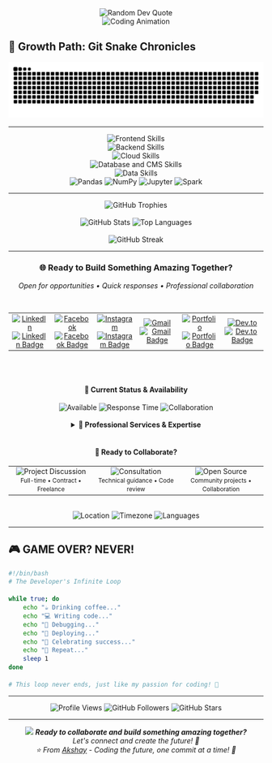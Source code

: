 <div align="center">
  <img src="https://quotes-github-readme.vercel.app/api?type=horizontal&theme=dark" alt="Random Dev Quote" />
</div>

<div align="center">
  <img src="https://user-images.githubusercontent.com/74038190/213910845-af37a709-8995-40d6-be59-724526e3c3d7.gif" width="1000" alt="Coding Animation"/>
</div>



## 🌱 **Growth Path: Git Snake Chronicles**<div align="center">
  <picture>
    <source media="(prefers-color-scheme: dark)" srcset="https://raw.githubusercontent.com/platane/platane/output/github-contribution-grid-snake-dark.svg">
    <source media="(prefers-color-scheme: light)" srcset="https://raw.githubusercontent.com/platane/platane/output/github-contribution-grid-snake.svg">
    <img alt="github contribution grid snake animation" src="https://raw.githubusercontent.com/platane/platane/output/github-contribution-grid-snake.svg">
  </picture>
</div>

---

<div align="center">
  <img src="https://skillicons.dev/icons?i=react,nextjs,typescript,javascript,html,css,sass,tailwind,bootstrap,figma&theme=dark" alt="Frontend Skills" />
</div>

<div align="center">
  <img src="https://skillicons.dev/icons?i=nodejs,python,java,rust,express,django,flask,fastapi,graphql,socketio&theme=dark" alt="Backend Skills" />
</div>

<div align="center">
  <img src="https://skillicons.dev/icons?i=aws,azure,gcp,docker,kubernetes,terraform,jenkins,github,gitlab,linux,nginx,prometheus&theme=dark" alt="Cloud Skills" />
</div>

<div align="center">
  <img src="https://skillicons.dev/icons?i=mysql,postgres,mongodb,wordpress&theme=dark" alt="Database and CMS Skills" />
</div>


<div align="center">
  <img src="https://skillicons.dev/icons?i=python,r,tensorflow,pytorch,elasticsearch,mongodb,mysql,postgresql,redis,kafka&theme=dark" alt="Data Skills" />
  <br/>
  <img src="https://img.shields.io/badge/Pandas-150458?style=for-the-badge&logo=pandas&logoColor=white" alt="Pandas" />
  <img src="https://img.shields.io/badge/NumPy-013243?style=for-the-badge&logo=numpy&logoColor=white" alt="NumPy" />
  <img src="https://img.shields.io/badge/Jupyter-F37626?style=for-the-badge&logo=jupyter&logoColor=white" alt="Jupyter" />
  <img src="https://img.shields.io/badge/Apache%20Spark-E25A1C?style=for-the-badge&logo=apachespark&logoColor=white" alt="Spark" />
</div>

---

<div align="center">
  <img src="https://github-profile-trophy.vercel.app/?username=akshayp7&theme=darkhub&no-frame=true&no-bg=false&margin-w=10&row=2&column=4" alt="GitHub Trophies" />
</div>

<br/>

<div align="center">
  <img height="200em" src="https://github-readme-stats.vercel.app/api?username=akshayp7&show_icons=true&theme=react&include_all_commits=true&count_private=true&hide_border=true&bg_color=0D1117&title_color=58A6FF&icon_color=58A6FF&text_color=C9D1D9" alt="GitHub Stats" />
  <img height="200em" src="https://github-readme-stats.vercel.app/api/top-langs/?username=akshayp7&layout=compact&langs_count=10&theme=react&hide_border=true&bg_color=0D1117&title_color=58A6FF&text_color=C9D1D9" alt="Top Languages" />
</div>

<br/>

<div align="center">
  <img src="https://github-readme-streak-stats.herokuapp.com/?user=akshayp7&theme=react&hide_border=true&background=0D1117&stroke=58A6FF&ring=58A6FF&fire=FF6B6B&currStreakLabel=58A6FF" alt="GitHub Streak" />
</div>


---

<div align="center">
  <!-- Professional Header -->
  <h3>🌐 Ready to Build Something Amazing Together?</h3>
  <p><em>Open for opportunities • Quick responses • Professional collaboration</em></p>
  <br/>
  <!-- Enhanced Social Links with Professional Styling -->
  <table>
    <tr>
      <td align="center" width="16.66%">
        <a href="https://linkedin.com/in/yourprofile" target="_blank">
          <img src="https://skillicons.dev/icons?i=linkedin&theme=dark" width="65" alt="LinkedIn"/>
          <br/>
          <img src="https://img.shields.io/badge/LinkedIn-0077B5?style=for-the-badge&logo=linkedin&logoColor=white" alt="LinkedIn Badge"/>
        </a>
      </td>
      <td align="center" width="16.66%">
        <a href="https://facebook.com/yourprofile" target="_blank">
          <img src="https://img.icons8.com/fluency/65/facebook-new.png" width="65" alt="Facebook"/>
          <br/>
          <img src="https://img.shields.io/badge/Facebook-1877F2?style=for-the-badge&logo=facebook&logoColor=white" alt="Facebook Badge"/>
        </a>
      </td>
      <td align="center" width="16.66%">
        <a href="https://instagram.com/yourusername" target="_blank">
          <img src="https://img.icons8.com/fluency/65/instagram-new.png" width="65" alt="Instagram"/>
          <br/>
          <img src="https://img.shields.io/badge/Instagram-E4405F?style=for-the-badge&logo=instagram&logoColor=white" alt="Instagram Badge"/>
        </a>
      </td>
      <td align="center" width="16.66%">
        <a href="mailto:your.email@example.com" target="_blank">
          <img src="https://img.icons8.com/fluency/65/gmail-new.png" width="65" alt="Gmail"/>
          <br/>
          <img src="https://img.shields.io/badge/Gmail-D14836?style=for-the-badge&logo=gmail&logoColor=white" alt="Gmail Badge"/>
        </a>
      </td>
      <td align="center" width="16.66%">
        <a href="https://yourportfolio.com" target="_blank">
          <img src="https://img.icons8.com/fluency/65/domain.png" width="65" alt="Portfolio"/>
          <br/>
          <img src="https://img.shields.io/badge/Portfolio-FF5722?style=for-the-badge&logo=About.me&logoColor=white" alt="Portfolio Badge"/>
        </a>
      </td>
      <td align="center" width="16.66%">
        <a href="https://dev.to/yourusername" target="_blank">
          <img src="https://skillicons.dev/icons?i=devto&theme=dark" width="65" alt="Dev.to"/>
          <br/>
          <img src="https://img.shields.io/badge/Dev.to-0A0A0A?style=for-the-badge&logo=dev.to&logoColor=white" alt="Dev.to Badge"/>
        </a>
      </td>
    </tr>
  </table>
<br/><br/>
  <!-- Professional Status Section -->
  <div>
    <h4>🎯 Current Status & Availability</h4>
    <img src="https://img.shields.io/badge/🟢%20Available-For%20New%20Opportunities-brightgreen?style=for-the-badge&labelColor=2ea043" alt="Available"/>
    <img src="https://img.shields.io/badge/⏱️%20Response%20Time-Within%2024%20Hours-blue?style=for-the-badge&labelColor=0969da" alt="Response Time"/>
    <img src="https://img.shields.io/badge/🤝%20Collaboration-Open%20to%20Projects-purple?style=for-the-badge&labelColor=8957e5" alt="Collaboration"/>
  </div>
  <br/>
  <!-- Professional Services Grid -->
  <details>
    <summary><strong>🎯 Professional Services & Expertise</strong></summary>
    <br/>
    <table>
      <tr>
        <td align="center" width="33.33%">
          <img src="https://img.shields.io/badge/🚀%20Full--Stack-Development-4CAF50?style=for-the-badge&logo=code&logoColor=white" alt="Full-Stack"/>
          <br/><br/>
          <small><strong>Complete web solutions</strong><br/>Frontend • Backend • Database<br/>React • Java • Python</small>
        </td>
        <td align="center" width="33.33%">
          <img src="https://img.shields.io/badge/📊%20Data-Engineering-FF9800?style=for-the-badge&logo=database&logoColor=white" alt="Data Engineering"/>
          <br/><br/>
          <small><strong>Data pipelines & analytics</strong><br/>Big Data • ETL • BI Dashboards<br/>Spark • Pandas • Power BI</small>
        </td>
        <td align="center" width="33.33%">
          <img src="https://img.shields.io/badge/☁️%20Cloud-Architecture-2196F3?style=for-the-badge&logo=cloud&logoColor=white" alt="Cloud Architecture"/>
          <br/><br/>
          <small><strong>Scalable cloud solutions</strong><br/>Microservices • DevOps • CI/CD<br/>AWS • Azure • Docker</small>
        </td>
      </tr>
      <tr>
        <td align="center" width="33.33%">
          <img src="https://img.shields.io/badge/🎯%20Technical-Consulting-9C27B0?style=for-the-badge&logo=consultant&logoColor=white" alt="Consulting"/>
          <br/><br/>
          <small><strong>Architecture guidance</strong><br/>Code Reviews • Optimization<br/>Best Practices • Mentoring</small>
        </td>
        <td align="center" width="33.33%">
          <img src="https://img.shields.io/badge/🔧%20System-Optimization-E91E63?style=for-the-badge&logo=speedometer&logoColor=white" alt="Optimization"/>
          <br/><br/>
          <small><strong>Performance tuning</strong><br/>Database • Application • Query<br/>Monitoring • Scaling</small>
        </td>
        <td align="center" width="33.33%">
          <img src="https://img.shields.io/badge/🌟%20Open-Source-607D8B?style=for-the-badge&logo=github&logoColor=white" alt="Open Source"/>
          <br/><br/>
          <small><strong>Community contributions</strong><br/>GitHub Projects • Documentation<br/>Knowledge Sharing • Support</small>
        </td>
      </tr>
    </table>
  </details>
  <br/>
  <!-- Call to Action Section -->
  <div>
    <h4>💼 Ready to Collaborate?</h4>
    <table>
      <tr>
        <td align="center" width="33.33%">
          <img src="https://img.shields.io/badge/💡%20Have%20a%20Project-Let's%20Discuss-FF6B6B?style=for-the-badge&logo=lightbulb&logoColor=white" alt="Project Discussion"/>
          <br/><small>Full-time • Contract • Freelance</small>
        </td>
        <td align="center" width="33.33%">
          <img src="https://img.shields.io/badge/🤝%20Need%20Consultation-I'm%20Here%20to%20Help-4ECDC4?style=for-the-badge&logo=handshake&logoColor=white" alt="Consultation"/>
          <br/><small>Technical guidance • Code review</small>
        </td>
        <td align="center" width="33.33%">
          <img src="https://img.shields.io/badge/🌟%20Open%20Source-Let's%20Contribute-FFE066?style=for-the-badge&logo=github&logoColor=black" alt="Open Source"/>
          <br/><small>Community projects • Collaboration</small>
        </td>
      </tr>
    </table>
  </div>
  <br/>
  <!-- Professional Footer -->
  <div>
    <img src="https://img.shields.io/badge/📍%20Location-Available%20Worldwide-green?style=flat-square" alt="Location"/>
    <img src="https://img.shields.io/badge/🕐%20Timezone-Flexible%20Hours-blue?style=flat-square" alt="Timezone"/>
    <img src="https://img.shields.io/badge/💬%20Languages-English%20•%20Professional-orange?style=flat-square" alt="Languages"/>
  </div>
</div>

---

## 🎮 **GAME OVER? NEVER!**

```bash
#!/bin/bash
# The Developer's Infinite Loop

while true; do
    echo "☕ Drinking coffee..."
    echo "💻 Writing code..."
    echo "🐛 Debugging..."
    echo "🚀 Deploying..."
    echo "🎉 Celebrating success..."
    echo "🔄 Repeat..."
    sleep 1
done

# This loop never ends, just like my passion for coding! 🚀
```

---

<div align="center">
  <img src="https://komarev.com/ghpvc/?username=yourusername&label=Profile%20views&color=58A6FF&style=for-the-badge" alt="Profile Views" />
  <img src="https://img.shields.io/github/followers/yourusername?label=Followers&style=for-the-badge&color=58A6FF" alt="GitHub Followers" />
  <img src="https://img.shields.io/github/stars/yourusername?label=Stars&style=for-the-badge&color=58A6FF" alt="GitHub Stars" />
</div>


---

<div align="center">
  <img src="https://media.giphy.com/media/LnQjpWaON8nhr21vNW/giphy.gif" width="60"> 
  <em><b>Ready to collaborate and build something amazing together?</b></em>
  <br/>
  <em>Let's connect and create the future! 🚀</em>
</div>

<div align="center">
  <i>⭐️ From <a href="https://github.com/akshay2001p">Akshay</a> - Coding the future, one commit at a time! 💫</i>
</div>
